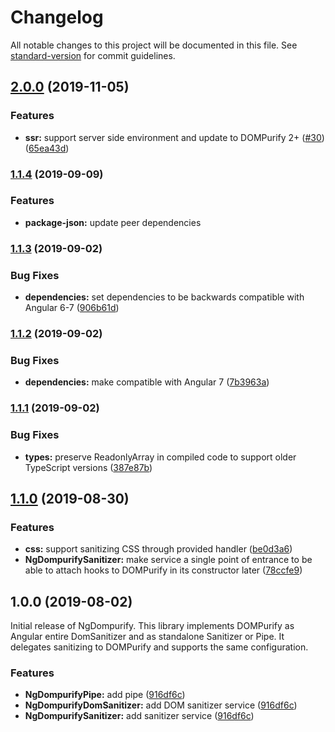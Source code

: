 # Changelog

All notable changes to this project will be documented in this file. See [standard-version](https://github.com/conventional-changelog/standard-version) for commit guidelines.

## [2.0.0](https://github.com/TinkoffCreditSystems/ng-dompurify/compare/v1.1.1...v2.0.0) (2019-11-05)

### Features

-   **ssr:** support server side environment and update to DOMPurify 2+ ([#30](https://github.com/TinkoffCreditSystems/ng-dompurify/issues/30)) ([65ea43d](https://github.com/TinkoffCreditSystems/ng-dompurify/commit/65ea43d))

### [1.1.4](https://github.com/TinkoffCreditSystems/ng-dompurify/compare/v1.1.1...v1.1.4) (2019-09-09)

### Features

-   **package-json:** update peer dependencies

### [1.1.3](https://github.com/TinkoffCreditSystems/ng-dompurify/compare/v1.1.1...v1.1.3) (2019-09-02)

### Bug Fixes

-   **dependencies:** set dependencies to be backwards compatible with Angular 6-7 ([906b61d](https://github.com/TinkoffCreditSystems/ng-dompurify/commit/906b61d))

### [1.1.2](https://github.com/TinkoffCreditSystems/ng-dompurify/compare/v1.1.1...v1.1.2) (2019-09-02)

### Bug Fixes

-   **dependencies:** make compatible with Angular 7 ([7b3963a](https://github.com/TinkoffCreditSystems/ng-dompurify/commit/7b3963a))

### [1.1.1](https://github.com/TinkoffCreditSystems/ng-dompurify/compare/v1.1.0...v1.1.1) (2019-09-02)

### Bug Fixes

-   **types:** preserve ReadonlyArray in compiled code to support older TypeScript versions ([387e87b](https://github.com/TinkoffCreditSystems/ng-dompurify/commit/387e87b))

## [1.1.0](https://github.com/TinkoffCreditSystems/ng-dompurify/compare/v1.0.0...v1.1.0) (2019-08-30)

### Features

-   **css:** support sanitizing CSS through provided handler ([be0d3a6](https://github.com/TinkoffCreditSystems/ng-dompurify/commit/be0d3a6))
-   **NgDompurifySanitizer:** make service a single point of entrance to be able to attach hooks to DOMPurify in its constructor later ([78ccfe9](https://github.com/TinkoffCreditSystems/ng-dompurify/commit/78ccfe9))

## 1.0.0 (2019-08-02)

Initial release of NgDompurify. This library implements DOMPurify as Angular entire DomSanitizer and as standalone Sanitizer or Pipe. It delegates sanitizing to DOMPurify and supports the same configuration.

### Features

-   **NgDompurifyPipe:** add pipe ([916df6c](https://github.com/TinkoffCreditSystems/ng-dompurify/commit/916df6c))
-   **NgDompurifyDomSanitizer:** add DOM sanitizer service ([916df6c](https://github.com/TinkoffCreditSystems/ng-dompurify/commit/916df6c))
-   **NgDompurifySanitizer:** add sanitizer service ([916df6c](https://github.com/TinkoffCreditSystems/ng-dompurify/commit/916df6c))
